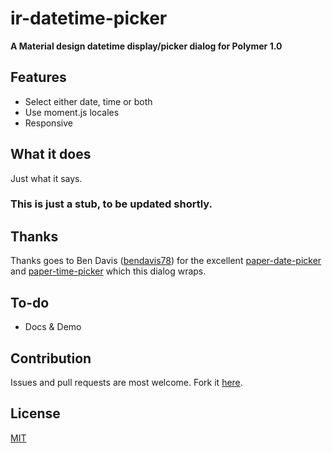 # ir-datetime-picker

**A Material design datetime display/picker dialog for Polymer 1.0**

## Features
- Select either date, time or both
- Use moment.js locales
- Responsive

## What it does
Just what it says.

### This is just a stub, to be updated shortly.

## Thanks
Thanks goes to Ben Davis 
([bendavis78](https://github.com/bendavis78/))
for the excellent
[paper-date-picker](https://github.com/bendavis78/paper-date-picker) 
and
[paper-time-picker](https://github.com/bendavis78/paper-time-picker) 
which this dialog wraps.


## To-do
- Docs & Demo

## Contribution
Issues and pull requests are most welcome. Fork it [here](https://github.com/IgorRubinovich/ir-colorpicker).

## License
[MIT](http://opensource.org/licenses/MIT) 

